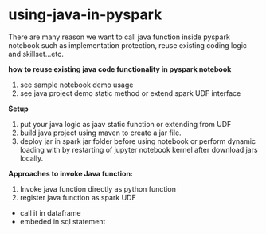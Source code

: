# using-java-in-pyspark

There are many reason we want to call java function inside pyspark notebook such as implementation protection, reuse existing coding logic and skillset...etc.

**how to reuse existing java code functionality in pyspark notebook**

1. see sample notebook demo usage
2. see java project demo static method or extend spark UDF interface

**Setup**

1. put your java logic as jaav static function or extending from UDF
2. build java project using maven to create a jar file.
3. deploy jar in spark jar folder before using notebook or perform dynamic loading with by restarting of jupyter notebook kernel after download jars locally.

**Approaches to invoke Java function:**

1. Invoke java function directly as python function
2. register java function as spark UDF

- call it in dataframe
- embeded in sql statement
